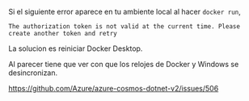 Si el siguiente error aparece en tu ambiente local al hacer `docker run`,

```
The authorization token is not valid at the current time. Please create another token and retry
```

La solucion es reiniciar Docker Desktop.

Al parecer tiene que ver con que los relojes de Docker y Windows se desincronizan.

https://github.com/Azure/azure-cosmos-dotnet-v2/issues/506
